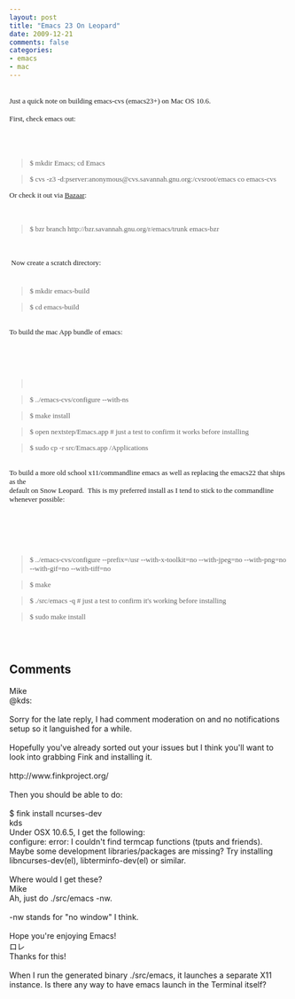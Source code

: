 ```yaml
---
layout: post
title: "Emacs 23 On Leopard"
date: 2009-12-21
comments: false
categories:
- emacs
- mac
---
```


<div class='post'>
    <span style="font-family: 'Lucida Grande'; font-size: small;"><span class="Apple-style-span"
            style="font-size: 11px;"><span class="Apple-style-span"
                style="font-family: Times; font-size: medium;"></span></span></span><br /><span
        style="font-family: 'Lucida Grande'; font-size: small;">Just a quick note on building emacs-cvs (emacs23+) on
        Mac OS 10.6.<br /><br />First, check emacs out:<br /></span><br /><span
        style="font-family: 'Lucida Grande'; font-size: small;"></span><br /><span
        style="font-family: 'Lucida Grande'; font-size: small;"></span><br /><span
        style="font-family: 'Lucida Grande'; font-size: small;">
        <blockquote>$ mkdir Emacs; cd Emacs&nbsp;&nbsp;</blockquote>
        <blockquote>$ cvs -z3 -d:pserver:anonymous@cvs.savannah.gnu.org:/cvsroot/emacs co emacs-cvs</blockquote>Or check
        it out via&nbsp;<a href="http://bazaar.canonical.com/">Bazaar</a>:<br /><br /><br />
        <blockquote>$ bzr branch http://bzr.savannah.gnu.org/r/emacs/trunk emacs-bzr&nbsp;</blockquote>
        <br /><br />&nbsp;Now create a scratch directory:<br />
        <div><span style="font-family: monospace;"><span class="Apple-style-span" style="white-space: pre;">
                </span></span></div>
        <blockquote>$ mkdir emacs-build</blockquote>
        <blockquote>$ cd emacs-build</blockquote><br />To build the mac App bundle of
        emacs:<br /><br /><br /><br /><br />
        <blockquote><br /></blockquote>
        <blockquote>$ ../emacs-cvs/configure --with-ns</blockquote>
        <blockquote>$ make install&nbsp;</blockquote>
        <blockquote>$ open nextstep/Emacs.app # just a test to confirm it works before installing</blockquote>
        <blockquote>$ sudo cp -r src/Emacs.app /Applications</blockquote><br />To build a more old school
        x11/commandline emacs as well as replacing the emacs22 that ships as the<br />default on Snow Leopard.
        &nbsp;This is my preferred install as I tend to stick to the commandline whenever
        possible:<br /><br /><br /><br /><br /><br />
        <blockquote>$ ../emacs-cvs/configure --prefix=/usr --with-x-toolkit=no --with-jpeg=no --with-png=no
            --with-gif=no --with-tiff=no</blockquote>
        <blockquote>$ make</blockquote>
        <blockquote>$&nbsp;./src/emacs -q # just a test to confirm it's working before installing</blockquote>
        <blockquote>$ sudo make install</blockquote>
        <div><br /></div>
    </span><span style="font-family: 'Lucida Grande'; font-size: small;"><br /></span></div>
<h2>Comments</h2>
<div class='comments'>
    <div class='comment'>
        <div class='author'>Mike</div>
        <div class='content'>
            @kds:<br /><br />Sorry for the late reply, I had comment moderation on and no notifications setup so it
            languished for a while. <br /><br />Hopefully you&#39;ve already sorted out your issues but I think
            you&#39;ll want to look into grabbing Fink and installing
            it.<br /><br />http://www.finkproject.org/<br /><br />Then you should be able to do:<br /><br />$ fink
            install ncurses-dev</div>
    </div>
    <div class='comment'>
        <div class='author'>kds</div>
        <div class='content'>
            Under OSX 10.6.5, I get the following:<br />configure: error: I couldn&#39;t find termcap functions (tputs
            and friends).<br />Maybe some development libraries/packages are missing? Try
            installing<br />libncurses-dev(el), libterminfo-dev(el) or similar.<br /><br />Where would I get these?
        </div>
    </div>
    <div class='comment'>
        <div class='author'>Mike</div>
        <div class='content'>
            Ah, just do ./src/emacs -nw.<br /><br />-nw stands for &quot;no window&quot; I think.<br /><br />Hope
            you&#39;re enjoying Emacs!</div>
    </div>
    <div class='comment'>
        <div class='author'>ロレ</div>
        <div class='content'>
            Thanks for this!<br /><br />When I run the generated binary ./src/emacs, it launches a separate X11
            instance. Is there any way to have emacs launch in the Terminal itself?</div>
    </div>
</div>
